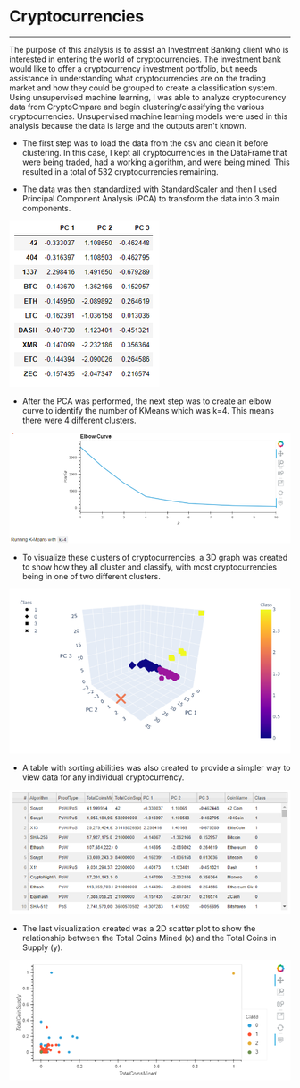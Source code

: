 # Cryptocurrencies
---

The purpose of this analysis is to assist an Investment Banking client who is interested in entering the world of cryptocurrencies. The investment bank would like to offer a cryptocurrency investment portfolio, but needs assistance in understanding what cryptocurrencies are on the trading market and how they could be grouped to create a classification system. Using unsupervised machine learning, I was able to analyze cryptocurency data from CryptoCmpare and begin clustering/classifying the various cryptocurrencies. Unsupervised machine learning models were used in this analysis because the data is large and the outputs aren't known.

- The first step was to load the data from the csv and clean it before clustering. In this case, I kept all cryptocurrencies in the DataFrame that were being traded, had a working algorithm, and were being mined. This resulted in a total of 532 cryptocurrencies remaining.

- The data was then standardized with StandardScaler and then I used Principal Component Analysis (PCA) to transform the data into 3 main components. 

![pca](https://github.com/AndrewTymkiv/Cryptocurrencies/blob/main/screenshots/pca.PNG)


- After the PCA was performed, the next step was to create an elbow curve to identify the number of KMeans which was k=4. This means there were 4 different clusters.

![elbow_curve](https://github.com/AndrewTymkiv/Cryptocurrencies/blob/main/screenshots/elbow_curve.PNG)


- To visualize these clusters of cryptocurrencies, a 3D graph was created to show how they all cluster and classify, with most cryptocurrencies being in one of two different clusters. 

![3D](https://github.com/AndrewTymkiv/Cryptocurrencies/blob/main/screenshots/3D.PNG)


- A table with sorting abilities was also created to provide a simpler way to view data for any individual cryptocurrency. 

![table](https://github.com/AndrewTymkiv/Cryptocurrencies/blob/main/screenshots/table.PNG)


- The last visualization created was a 2D scatter plot to show the relationship between the Total Coins Mined (x) and the Total Coins in Supply (y).

![2D](https://github.com/AndrewTymkiv/Cryptocurrencies/blob/main/screenshots/2D.PNG)
